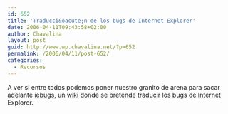 ```yaml
---
id: 652
title: 'Traducci&oacute;n de los bugs de Internet Explorer'
date: 2006-04-11T09:43:58+02:00
author: Chavalina
layout: post
guid: http://www.wp.chavalina.net/?p=652
permalink: /2006/04/11/post-652/
categories:
  - Recursos
---
```

A ver si entre todos podemos poner nuestro granito de arena para sacar adelante <a href="http://iebugs.pbwiki.com/" target="_blank">iebugs</a>, un wiki donde se pretende traducir los bugs de Internet Explorer.